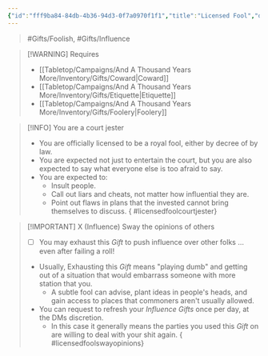 ```yaml
---
{"id":"fff9ba84-84db-4b36-94d3-0f7a0970f1f1","title":"Licensed Fool","description":"You are a fool ... by law.","publish":true,"date_created":"Saturday, March 30th 2024, 10:07:10 pm","date_modified":"Sunday, March 31st 2024, 4:53:30 pm","path":"Tabletop/Campaigns/And A Thousand Years More/Inventory/Gifts/Licensed Fool.md","permalink":"/tabletop/campaigns/and-a-thousand-years-more/inventory/gifts/licensed-fool/","PassFrontmatter":true}
---
```



> #Gifts/Foolish, #Gifts/Influence

> [!WARNING] Requires
> - [[Tabletop/Campaigns/And A Thousand Years More/Inventory/Gifts/Coward\|Coward]]
> - [[Tabletop/Campaigns/And A Thousand Years More/Inventory/Gifts/Etiquette\|Etiquette]]
> - [[Tabletop/Campaigns/And A Thousand Years More/Inventory/Gifts/Foolery\|Foolery]]

> [!INFO] You are a court jester
> - You are officially licensed to be a royal fool, either by decree of by law.
> - You are expected not just to entertain the court, but you are also expected to say what everyone else is too afraid to say.
> - You are expected to:
> 	- Insult people.
> 	- Call out liars and cheats, not matter how influential they are.
> 	- Point out flaws in plans that the invested cannot bring themselves to discuss.
{ #licensedfoolcourtjester}


> [!IMPORTANT] X (Influence) Sway the opinions of others
> - [ ] You may exhaust this *Gift* to push influence over other folks … even after failing a roll!
> - Usually, Exhausting this *Gift* means "playing dumb" and getting out of a situation that would embarrass someone with more station that you.
> 	- A subtle fool can advise, plant ideas in people's heads, and gain access to places that commoners aren't usually allowed.
> - You can request to refresh your *Influence* *Gifts* once per day, at the DMs discretion.
> 	- In this case it generally means the parties you used this *Gift* on are willing to deal with your shit again.
{ #licensedfoolswayopinions}

